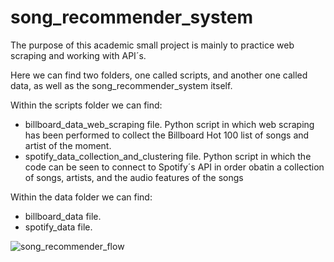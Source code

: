 # song_recommender_system 


The purpose of this academic small project is mainly to practice web scraping and working with API´s.

Here we can find two folders, one called scripts, and another one called data, as well as the song_recommender_system itself. 

Within the scripts folder we can find:

  - billboard_data_web_scraping file. Python script in which web scraping has been performed to collect the Billboard Hot 100 list of songs and artist of the moment. 
  - spotify_data_collection_and_clustering file. Python script in which the code can be seen to connect to Spotify´s API in order obatin a collection of songs, artists, and the audio features of the songs   

Within the data folder we can find:

  - billboard_data file.
  - spotify_data file. 



![song_recommender_flow](https://user-images.githubusercontent.com/111697941/226649052-5515a17a-868a-4703-bf65-dfed5751c0e4.jpg)
